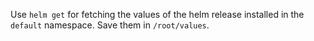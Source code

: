 
Use `helm get` for fetching the values of the helm release installed in the `default` namespace. Save them in `/root/values`.

